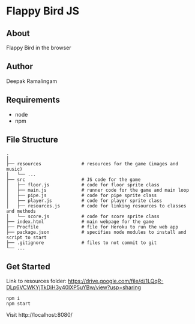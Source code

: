# Flappy Bird JS

## About

Flappy Bird in the browser

## Author

Deepak Ramalingam

## Requirements

- node
- npm

## File Structure
    .
    │
    ├── resources               # resources for the game (images and music)
    │   └── ...                 
    ├── src                     # JS code for the game
    │   ├── floor.js            # code for floor sprite class
    │   ├── main.js             # runner code for the game and main loop
    │   ├── pipe.js             # code for pipe sprite class
    │   ├── player.js           # code for player sprite class
    │   ├── resources.js        # code for linking resources to classes and methods
    │   └── score.js            # code for score sprite class
    ├── index.html              # main webpage for the game
    ├── Procfile                # file for Heroku to run the web app
    ├── package.json            # specifies node modules to install and script to start
    ├── .gitignore              # files to not commit to git
    └── ...

## Get Started

Link to resources folder: https://drive.google.com/file/d/1LQqR-DLp6VCWKYjTkDiH3y40lXP5uYBw/view?usp=sharing

```shell
npm i
npm start
```

Visit http://localhost:8080/
